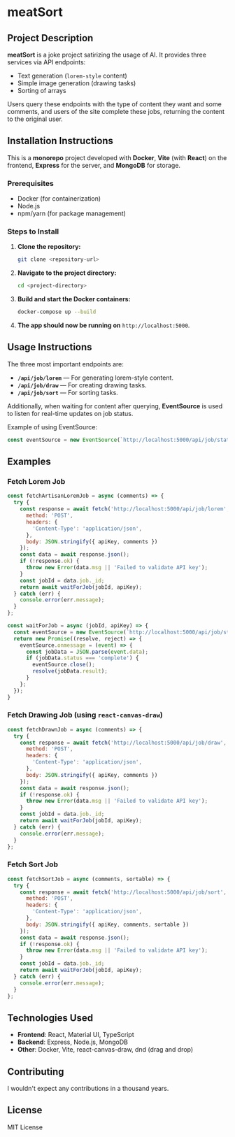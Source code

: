 # meatSort

## Project Description

**meatSort** is a joke project satirizing the usage of AI. It provides three services via API endpoints:
- Text generation (`lorem-style` content)
- Simple image generation (drawing tasks)
- Sorting of arrays

Users query these endpoints with the type of content they want and some comments, and users of the site complete these jobs, returning the content to the original user.

## Installation Instructions

This is a **monorepo** project developed with **Docker**, **Vite** (with **React**) on the frontend, **Express** for the server, and **MongoDB** for storage.

### Prerequisites

- Docker (for containerization)
- Node.js
- npm/yarn (for package management)

### Steps to Install

1. **Clone the repository:**
   ```bash
   git clone <repository-url>
   ```

2. **Navigate to the project directory:**
   ```bash
   cd <project-directory>
   ```

3. **Build and start the Docker containers:**
   ```bash
   docker-compose up --build
   ```

4. **The app should now be running on** `http://localhost:5000`.

## Usage Instructions

The three most important endpoints are:

- **`/api/job/lorem`** — For generating lorem-style content.
- **`/api/job/draw`** — For creating drawing tasks.
- **`/api/job/sort`** — For sorting tasks.

Additionally, when waiting for content after querying, **EventSource** is used to listen for real-time updates on job status.

Example of using EventSource:
```javascript
const eventSource = new EventSource(`http://localhost:5000/api/job/status/${jobId}?apiKey=${apiKey}`);
```

## Examples

### Fetch Lorem Job
```javascript
const fetchArtisanLoremJob = async (comments) => {
  try {
    const response = await fetch('http://localhost:5000/api/job/lorem', {
      method: 'POST',
      headers: {
        'Content-Type': 'application/json',
      },
      body: JSON.stringify({ apiKey, comments })
    });
    const data = await response.json();
    if (!response.ok) {
      throw new Error(data.msg || 'Failed to validate API key');
    }
    const jobId = data.job._id;
    return await waitForJob(jobId, apiKey);
  } catch (err) {
    console.error(err.message);
  }
};

const waitForJob = async (jobId, apiKey) => {
  const eventSource = new EventSource(`http://localhost:5000/api/job/status/${jobId}?apiKey=${apiKey}`);
  return new Promise((resolve, reject) => {
    eventSource.onmessage = (event) => {
      const jobData = JSON.parse(event.data);
      if (jobData.status === 'complete') {
        eventSource.close();
        resolve(jobData.result);
      }
    };
  });
}
```

### Fetch Drawing Job (using `react-canvas-draw`)
```javascript
const fetchDrawnJob = async (comments) => {
  try {
    const response = await fetch('http://localhost:5000/api/job/draw', {
      method: 'POST',
      headers: {
        'Content-Type': 'application/json',
      },
      body: JSON.stringify({ apiKey, comments })
    });
    const data = await response.json();
    if (!response.ok) {
      throw new Error(data.msg || 'Failed to validate API key');
    }
    const jobId = data.job._id;
    return await waitForJob(jobId, apiKey);
  } catch (err) {
    console.error(err.message);
  }
};
```

### Fetch Sort Job
```javascript
const fetchSortJob = async (comments, sortable) => {
  try {
    const response = await fetch('http://localhost:5000/api/job/sort', {
      method: 'POST',
      headers: {
        'Content-Type': 'application/json',
      },
      body: JSON.stringify({ apiKey, comments, sortable })
    });
    const data = await response.json();
    if (!response.ok) {
      throw new Error(data.msg || 'Failed to validate API key');
    }
    const jobId = data.job._id;
    return await waitForJob(jobId, apiKey);
  } catch (err) {
    console.error(err.message);
  }
};
```

## Technologies Used

- **Frontend**: React, Material UI, TypeScript
- **Backend**: Express, Node.js, MongoDB
- **Other**: Docker, Vite, react-canvas-draw, dnd (drag and drop)

## Contributing

I wouldn't expect any contributions in a thousand years.

## License

MIT License